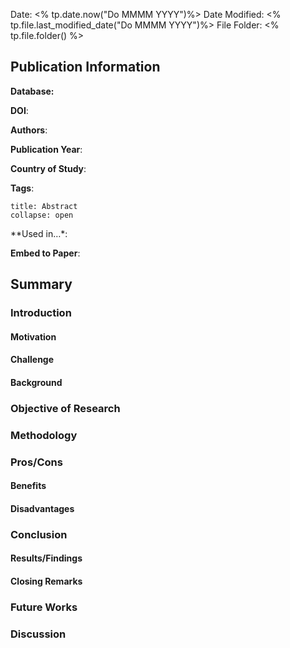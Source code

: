 Date: <% tp.date.now("Do MMMM YYYY")%>
Date Modified: <% tp.file.last_modified_date("Do MMMM YYYY")%>
File Folder: <% tp.file.folder() %>
## Publication Information

**Database:** 

**DOI**: 

**Authors**: 

**Publication Year**:

**Country of Study**:

**Tags**:

```ad-abstract
title: Abstract
collapse: open

```

**Used in…*: 

**Embed to Paper**:

## Summary

### Introduction

#### Motivation

#### Challenge

#### Background

### Objective of Research

### Methodology

### Pros/Cons

#### Benefits

#### Disadvantages

### Conclusion

#### Results/Findings

#### Closing Remarks

### Future Works

### Discussion

